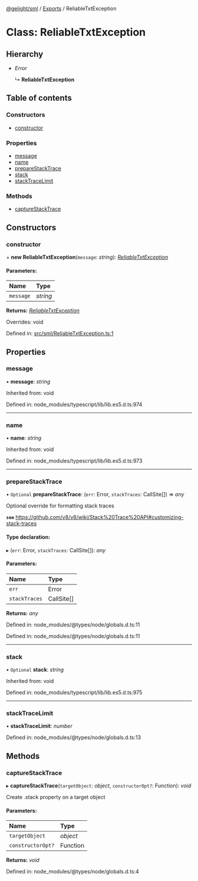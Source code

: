 [@gelight/sml](../README.md) / [Exports](../modules.md) / ReliableTxtException

# Class: ReliableTxtException

## Hierarchy

* *Error*

  ↳ **ReliableTxtException**

## Table of contents

### Constructors

- [constructor](reliabletxtexception.md#constructor)

### Properties

- [message](reliabletxtexception.md#message)
- [name](reliabletxtexception.md#name)
- [prepareStackTrace](reliabletxtexception.md#preparestacktrace)
- [stack](reliabletxtexception.md#stack)
- [stackTraceLimit](reliabletxtexception.md#stacktracelimit)

### Methods

- [captureStackTrace](reliabletxtexception.md#capturestacktrace)

## Constructors

### constructor

\+ **new ReliableTxtException**(`message`: *string*): [*ReliableTxtException*](reliabletxtexception.md)

#### Parameters:

Name | Type |
:------ | :------ |
`message` | *string* |

**Returns:** [*ReliableTxtException*](reliabletxtexception.md)

Overrides: void

Defined in: [src/sml/ReliableTxtException.ts:1](https://github.com/GELight/sml/blob/346ca80/src/sml/ReliableTxtException.ts#L1)

## Properties

### message

• **message**: *string*

Inherited from: void

Defined in: node_modules/typescript/lib/lib.es5.d.ts:974

___

### name

• **name**: *string*

Inherited from: void

Defined in: node_modules/typescript/lib/lib.es5.d.ts:973

___

### prepareStackTrace

• `Optional` **prepareStackTrace**: (`err`: Error, `stackTraces`: CallSite[]) => *any*

Optional override for formatting stack traces

**`see`** https://github.com/v8/v8/wiki/Stack%20Trace%20API#customizing-stack-traces

#### Type declaration:

▸ (`err`: Error, `stackTraces`: CallSite[]): *any*

#### Parameters:

Name | Type |
:------ | :------ |
`err` | Error |
`stackTraces` | CallSite[] |

**Returns:** *any*

Defined in: node_modules/@types/node/globals.d.ts:11

Defined in: node_modules/@types/node/globals.d.ts:11

___

### stack

• `Optional` **stack**: *string*

Inherited from: void

Defined in: node_modules/typescript/lib/lib.es5.d.ts:975

___

### stackTraceLimit

• **stackTraceLimit**: *number*

Defined in: node_modules/@types/node/globals.d.ts:13

## Methods

### captureStackTrace

▸ **captureStackTrace**(`targetObject`: *object*, `constructorOpt?`: Function): *void*

Create .stack property on a target object

#### Parameters:

Name | Type |
:------ | :------ |
`targetObject` | *object* |
`constructorOpt?` | Function |

**Returns:** *void*

Defined in: node_modules/@types/node/globals.d.ts:4
